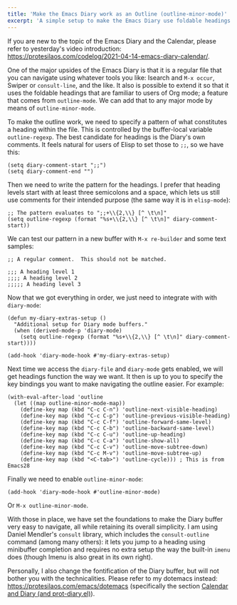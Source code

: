 ```yaml
---
title: 'Make the Emacs Diary work as an Outline (outline-minor-mode)'
excerpt: 'A simple setup to make the Emacs Diary use foldable headings with outline-minor-mode.'
---
```


If you are new to the topic of the Emacs Diary and the Calendar, please
refer to yesterday's video introduction:
<https://protesilaos.com/codelog/2021-04-14-emacs-diary-calendar/>.

One of the major upsides of the Emacs Diary is that it is a regular file
that you can navigate using whatever tools you like: Isearch and `M-x
occur`, Swiper or `consult-line`, and the like.  It also is possible to
extend it so that it uses the foldable headings that are familiar to
users of Org mode; a feature that comes from `outline-mode`.  We can add
that to any major mode by means of `outline-minor-mode`.

To make the outline work, we need to specify a pattern of what
constitutes a heading within the file.  This is controlled by the
buffer-local variable `outline-regexp`.  The best candidate for headings
is the Diary's own comments.  It feels natural for users of Elisp to set
those to `;;`, so we have this:

```elisp
(setq diary-comment-start ";;")
(setq diary-comment-end "")
```

Then we need to write the pattern for the headings.  I prefer that
heading levels start with at least three semicolons and a space, which
lets us still use comments for their intended purpose (the same way it
is in `elisp-mode`):

```elisp
;; The pattern evaluates to ";;+\\{2,\\} [^ \t\n]"
(setq outline-regexp (format "%s+\\{2,\\} [^ \t\n]" diary-comment-start))
```

We can test our pattern in a new buffer with `M-x re-builder` and some
text samples:

```
;; A regular comment.  This should not be matched.

;;; A heading level 1
;;;; A heading level 2
;;;;; A heading level 3
```

Now that we got everything in order, we just need to integrate with with
`diary-mode`:

```elisp
(defun my-diary-extras-setup ()
  "Additional setup for Diary mode buffers."
  (when (derived-mode-p 'diary-mode)
    (setq outline-regexp (format "%s+\\{2,\\} [^ \t\n]" diary-comment-start))))

(add-hook 'diary-mode-hook #'my-diary-extras-setup)
```

Next time we access the `diary-file` and `diary-mode` gets enabled, we
will get headings function the way we want.  It then is up to you to
specify the key bindings you want to make navigating the outline easier.
For example:

```elisp
(with-eval-after-load 'outline
  (let ((map outline-minor-mode-map))
    (define-key map (kbd "C-c C-n") 'outline-next-visible-heading)
    (define-key map (kbd "C-c C-p") 'outline-previous-visible-heading)
    (define-key map (kbd "C-c C-f") 'outline-forward-same-level)
    (define-key map (kbd "C-c C-b") 'outline-backward-same-level)
    (define-key map (kbd "C-c C-u") 'outline-up-heading)
    (define-key map (kbd "C-c C-a") 'outline-show-all)
    (define-key map (kbd "C-c C-v") 'outline-move-subtree-down)
    (define-key map (kbd "C-c M-v") 'outline-move-subtree-up)
    (define-key map (kbd "<C-tab>") 'outline-cycle))) ; This is from Emacs28
```

Finally we need to enable `outline-minor-mode`:

```elisp
(add-hook 'diary-mode-hook #'outline-minor-mode)
```

Or `M-x outline-minor-mode`.

With those in place, we have set the foundations to make the Diary
buffer very easy to navigate, all while retaining its overall
simplicity.  I am using Daniel Mendler's `consult` library, which
includes the `consult-outline` command (among many others): it lets you
jump to a heading using minibuffer completion and requires no extra
setup the way the built-in `imenu` does (though Imenu is also great in
its own right).

Personally, I also change the fontification of the Diary buffer, but
will not bother you with the technicalities.  Please refer to my
dotemacs instead: <https://protesilaos.com/emacs/dotemacs> (specifically the
section [Calendar and Diary (and
prot-diary.el)](https://protesilaos.com/emacs/dotemacs/#h:b4040bc0-7a2a-4f17-824d-42de621bd1b9)).
